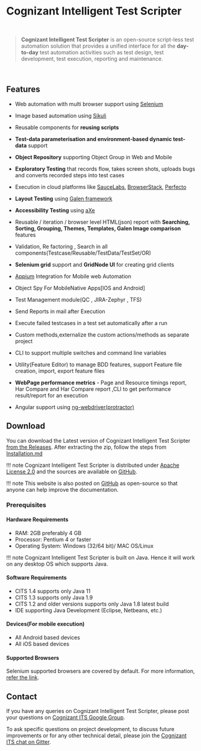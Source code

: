 
# **Cognizant Intelligent Test Scripter**

<br>

> **Cognizant Intelligent Test Scripter** is an open-source script-less test automation solution that provides a unified interface for all the **day-to-day** test automation activities such as test design, test development, test execution, reporting and maintenance.

<br>

## Features

- Web automation with multi browser support using [Selenium](http://docs.seleniumhq.org/)

- Image based automation using [Sikuli](http://www.sikuli.org/)

- Reusable components for **reusing scripts**

- **Test-data parameterisation  and environment-based dynamic test-data** support 

- **Object Repository** supporting Object Group in Web and Mobile

- **Exploratory Testing** that records flow, takes screen shots, uploads bugs and converts recorded steps into test cases

- Execution in cloud platforms like [SauceLabs](https://saucelabs.com/), [BrowserStack](https://www.browserstack.com/), [Perfecto](https://www.perfectomobile.com/)

- **Layout Testing** using [Galen framework](http://galenframework.com/)

- **Accessibility Testing** using [aXe](https://www.deque.com/products/axe-core#WhatisaXe)

- Reusable / iteration / browser level HTML(json) report with **Searching, Sorting, Grouping, Themes, Templates, Galen Image comparison** features

- Validation, Re factoring , Search in all components(Testcase/Reusable/TestData/TestSet/OR)

- **Selenium grid** support and  **GridNode UI** for creating grid clients

- [Appium](http://appium.io/) Integration for Mobile web Automation

- Object Spy For MobileNative Apps[IOS and Android]  

- Test Management module(QC , JIRA-Zephyr , TFS)

- Send Reports in mail after Execution

- Execute failed testcases in a test set automatically after a run

- Custom methods,externalize the custom actions/methods as separate project

- CLI to support multiple switches and command line variables

- Utility(Feature Editor) to manage BDD features, support Feature file creation, import, export feature files

- **WebPage performance metrics** - Page and Resource timings report, Har Compare and  Har Compare report ,CLI to get performance result/report for an execution

- Angular support using [ng-webdriver(protractor)](https://github.com/paul-hammant/ngWebDriver)

## Download

You can download the Latest version of Cognizant Intelligent Test Scripter [from the Releases](https://github.com/CognizantQAHub/Cognizant-Intelligent-Test-Scripter/releases/latest).  After extracting the zip, follow the steps from [Installation.md](https://github.com/CognizantQAHub/Cognizant-Intelligent-Test-Scripter/blob/master/Resources/Installation.md)

!!! note
    Cognizant Intelligent Test Scripter is distributed under [Apache License 2.0](https://www.apache.org/licenses/LICENSE-2.0) and the sources are available on [GitHub](https://github.com/CognizantQAHub/Cognizant-Intelligent-Test-Scripter).

!!! note
    This website is also posted on [GitHub](https://github.com/CognizantQAHub/Cognizant-Intelligent-Test-Scripter-Helpdoc) as open-source so that anyone can help improve the documentation.

### Prerequisites

#### Hardware Requirements

 * RAM: 2GB preferably 4 GB
 * Processor: Pentium 4 or faster
 * Operating System: Windows (32/64 bit)/ MAC OS/Linux

!!! note
    Cognizant Intelligent Test Scripter is built on Java. Hence it will work on any desktop OS which supports Java.
 
#### Software Requirements

 * CITS 1.4 supports only Java 11
 * CITS 1.3 supports only Java 1.9
 * CITS 1.2 and older versions supports only Java 1.8 latest build
 * IDE supporting Java Development (Eclipse, Netbeans, etc.)
 
#### Devices(For mobile execution)

 * All Android based devices
 * All iOS based devices

#### Supported Browsers

Selenium supported browsers are covered by default. For more information, [refer the link](http://docs.seleniumhq.org/about/platforms.jsp#browsers).


## Contact

If you have any queries on Cognizant Intelligent Test Scripter, please post your questions on [Cognizant ITS Google Group](https://groups.google.com/forum/#!forum/cognizant-intelligent-test-scripter).

To ask specific questions on project development, to discuss future improvements or for any other technical detail, please join the [Cognizant ITS chat on Gitter](https://gitter.im/Cognizant-Intelligent-Test-Scripter).






